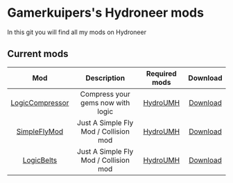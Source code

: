 # Gamerkuipers's Hydroneer mods
In this git you will find all my mods on Hydroneer

## Current mods

 Mod | Description | Required mods | Download
:----:|:---------:|:------:|:-----:
 [LogicCompressor](https://github.com/Gamerkuipers/Hydroneer-Modding/tree/main/LogicCompressor) | Compress your gems now with logic | [HydroUMH](https://github.com/RHlNO/HydroneerModding/raw/main/Release%20Mods/501-HydroUMH_P.pak) | [Download](https://github.com/Gamerkuipers/Hydroneer-Modding/raw/main/LogicCompressor/500-LogicCompressor_P.pak)
 [SimpleFlyMod](https://github.com/Gamerkuipers/Hydroneer-Modding/tree/main/SimpleFlyMod) | Just A Simple Fly Mod / Collision mod | [HydroUMH](https://github.com/RHlNO/HydroneerModding/raw/main/Release%20Mods/501-HydroUMH_P.pak) | [Download](https://github.com/Gamerkuipers/Hydroneer-Modding/blob/main/SimpleFlyMod/500-SimpleFlyMod_P.pak)
  [LogicBelts](../LogicBelts) | Just A Simple Fly Mod / Collision mod | [HydroUMH](https://github.com/RHlNO/HydroneerModding/raw/main/Release%20Mods/501-HydroUMH_P.pak) | [Download](https://github.com/Gamerkuipers/Hydroneer-Modding/blob/main/SimpleFlyMod/500-SimpleFlyMod_P.pak)